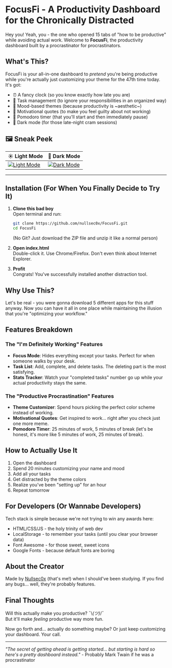 # FocusFi - A Productivity Dashboard for the Chronically Distracted

Hey you! Yeah, you - the one who opened 15 tabs of "how to be productive" while avoiding actual work. Welcome to **FocusFi**, the productivity dashboard built by a procrastinator for procrastinators.

## What's This?

FocusFi is your all-in-one dashboard to *pretend* you're being productive while you're actually just customizing your theme for the 47th time today. It's got:

- ⏰ A fancy clock (so you know exactly how late you are)
- 📝 Task management (to ignore your responsibilities in an organized way)
- 🎨 Mood-based themes (because productivity is ~aesthetic~)
- 💪 Motivational quotes (to make you feel guilty about not working)
- 🍅 Pomodoro timer (that you'll start and then immediately pause)
- 🌙 Dark mode (for those late-night cram sessions)

## 🖼️ Sneak Peek

| ☀️ Light Mode | 🌚 Dark Mode |
|---------------|--------------|
| [![Light Mode](https://i.postimg.cc/3wq2BPC3/Screenshot-20250626-112226.png)](https://postimg.cc/t1h1RvMc) | [![Dark Mode](https://i.postimg.cc/pTnz1qqz/Screenshot-20250626-112232.png)](https://postimg.cc/YGMvvfcC) |

---

## Installation (For When You Finally Decide to Try It)

1. **Clone this bad boy**  
   Open terminal and run:
   ```bash
   git clone https://github.com/nullsec0x/FocusFi.git
   cd FocusFi
   ```
   (No Git? Just download the ZIP file and unzip it like a normal person)

2. **Open index.html**  
   Double-click it. Use Chrome/Firefox. Don't even think about Internet Explorer.

3. **Profit**  
   Congrats! You've successfully installed another distraction tool.

## Why Use This?

Let's be real - you were gonna download 5 different apps for this stuff anyway. Now you can have it all in one place while maintaining the illusion that you're "optimizing your workflow."

## Features Breakdown

### The "I'm Definitely Working" Features
- **Focus Mode**: Hides everything except your tasks. Perfect for when someone walks by your desk.
- **Task List**: Add, complete, and delete tasks. The deleting part is the most satisfying.
- **Stats Tracker**: Watch your "completed tasks" number go up while your actual productivity stays the same.

### The "Productive Procrastination" Features
- **Theme Customizer**: Spend hours picking the perfect color scheme instead of working.
- **Motivational Quotes**: Get inspired to work... right after you check just one more meme.
- **Pomodoro Timer**: 25 minutes of work, 5 minutes of break (let's be honest, it's more like 5 minutes of work, 25 minutes of break).

## How to Actually Use It

1. Open the dashboard
2. Spend 20 minutes customizing your name and mood
3. Add all your tasks
4. Get distracted by the theme colors
5. Realize you've been "setting up" for an hour
6. Repeat tomorrow

## For Developers (Or Wannabe Developers)

Tech stack is simple because we're not trying to win any awards here:
- HTML/CSS/JS - the holy trinity of web dev
- LocalStorage - to remember your tasks (until you clear your browser data)
- Font Awesome - for those sweet, sweet icons
- Google Fonts - because default fonts are boring

## About the Creator

Made by [Nullsec0x](https://github.com/nullsec0x) (that's me!) when I should've been studying. If you find any bugs... well, they're probably features. 

## Final Thoughts

Will this actually make you productive? ¯\\_(ツ)_/¯  
But it'll make *feeling* productive way more fun.

Now go forth and... actually do something maybe? Or just keep customizing your dashboard. Your call.

---

*"The secret of getting ahead is getting started... but starting is hard so here's a pretty dashboard instead."* - Probably Mark Twain if he was a procrastinator
